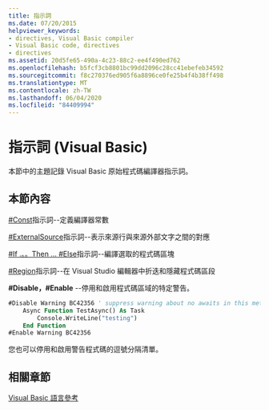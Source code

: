 ```yaml
---
title: 指示詞
ms.date: 07/20/2015
helpviewer_keywords:
- directives, Visual Basic compiler
- Visual Basic code, directives
- directives
ms.assetid: 20d5fe65-490a-4c23-88c2-ee4f490ed762
ms.openlocfilehash: b5fcf3cb8801bc99dd2096c28cc41ebefeb34592
ms.sourcegitcommit: f8c270376ed905f6a8896ce0fe25b4f4b38ff498
ms.translationtype: MT
ms.contentlocale: zh-TW
ms.lasthandoff: 06/04/2020
ms.locfileid: "84409994"
---
```

# <a name="directives-visual-basic"></a>指示詞 (Visual Basic)

本節中的主題記錄 Visual Basic 原始程式碼編譯器指示詞。  
  
## <a name="in-this-section"></a>本節內容  

 [#Const](const-directive.md)指示詞--定義編譯器常數  
  
 [#ExternalSource](externalsource-directive.md)指示詞--表示來源行與來源外部文字之間的對應  
  
 [#If .。。Then ... #Else](if-then-else-directives.md)指示詞--編譯選取的程式碼區塊  
  
 [#Region](region-directive.md)指示詞--在 Visual Studio 編輯器中折迭和隱藏程式碼區段  
  
 **#Disable，#Enable** --停用和啟用程式碼區域的特定警告。  
  
```vb  
#Disable Warning BC42356 ' suppress warning about no awaits in this method  
    Async Function TestAsync() As Task  
        Console.WriteLine("testing")  
    End Function  
#Enable Warning BC42356  
```  
  
 您也可以停用和啟用警告程式碼的逗號分隔清單。  
  
## <a name="related-sections"></a>相關章節  

 [Visual Basic 語言參考](../index.md)  
  